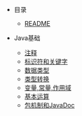 <!-- 侧边栏 -->
-  目录
    - [README](README.md)

- Java基础
    - [注释](/Java基础/Java注释.md)
    - [标识符和关键字](/Java标识符与关键字.md)
    - [数据类型](/Java基础/Java数据类型.md)
    - [类型转换](/Java基础/Java类型转换.md)
    - [变量,常量,作用域](/Java基础/Java变量,常量,作用域.md)
    - [基本运算](/Java基础/Java基本运算.md)
    - [包机制和JavaDoc](/Java基础/Java包机制和JavaDoc.md)